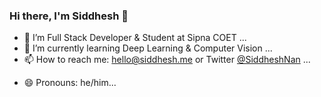 ### Hi there, I'm Siddhesh 👋

- 🔭 I’m Full Stack Developer & Student at Sipna COET ...
- 🌱 I’m currently learning Deep Learning & Computer Vision ...
- 📫 How to reach me: hello@siddhesh.me or Twitter [@SiddheshNan](https://twitter.com/SiddheshNan) ...
<!-- - ⚡ Fun fact: Visit my blog at [blog.siddhesh.me](https://blog.siddhesh.me) for some existential crisis ...-->
- 😄 Pronouns: he/him...



<!--
**SiddheshNan/SiddheshNan** is a ✨ _special_ ✨ repository because its `README.md` (this file) appears on your GitHub profile.

Here are some ideas to get you started:

- 🔭 I’m currently working on ...
- 🌱 I’m currently learning ...
- 👯 I’m looking to collaborate on ...
- 🤔 I’m looking for help with ...
- 💬 Ask me about ...
- 📫 How to reach me: ...
- 😄 Pronouns: ...
- ⚡ Fun fact: ...
-->
